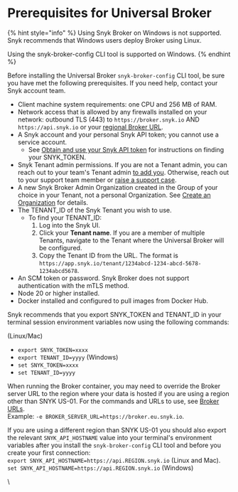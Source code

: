 # Prerequisites for Universal Broker

{% hint style="info" %}
Using Snyk Broker on Windows is not supported. Snyk recommends that Windows users deploy Broker using Linux.

Using the snyk-broker-config CLI tool is supported on Windows.
{% endhint %}

Before installing the Universal Broker `snyk-broker-config` CLI tool, be sure you have met the following prerequisites. If you need help, contact your Snyk account team.

* Client machine system requirements: one CPU and 256 MB of RAM.
* Network access that is allowed by any firewalls installed on your network: outbound TLS (443) to `https://broker.snyk.io` AND `https://api.snyk.io` or your [regional Broker URL](../../../working-with-snyk/regional-hosting-and-data-residency.md#broker-server-urls).
* A Snyk account and your personal Snyk API token; you cannot use a service account.
  * See [Obtain and use your Snyk API token](../../../getting-started/#obtain-and-use-your-snyk-api-token) for instructions on finding your SNYK\_TOKEN.
* Snyk Tenant admin permissions. If you are not a Tenant admin, you can reach out to your team's Tenant admin [to add you](../../../snyk-admin/tenant-groups-and-organizations/tenant/manage-users-in-a-tenant.md). Otherwise, reach out to your support team member or [raise a support case](https://support.snyk.io/s/).
* A new Snyk Broker Admin Organization created in the Group of your choice in your Tenant, not a personal Organization. See [Create an Organization](../../../snyk-admin/groups-and-organizations/organizations/create-and-delete-organizations.md#create-an-organization) for details.
* The TENANT\_ID of the Snyk Tenant you wish to use.
  * To find your TENANT\_ID:
    1. Log into the Snyk UI.
    2. Click your **Tenant name**. If you are a member of multiple Tenants, navigate to the Tenant where the Universal Broker will be configured.
    3. Copy the Tenant ID from the URL. The format is `https://app.snyk.io/tenant/1234abcd-1234-abcd-5678-1234abcd5678`.
* An SCM token or password. Snyk Broker does not support authentication with the mTLS method.
* Node 20 or higher installed.
* Docker installed and configured to pull images from Docker Hub.

Snyk recommends that you export SNYK\_TOKEN and TENANT\_ID in your terminal session environment variables now using the following commands:

(Linux/Mac)
* `export SNYK_TOKEN=xxxx`
* `export TENANT_ID=yyyy`
(Windows)
* `set SNYK_TOKEN=xxxx`
* `set TENANT_ID=yyyy`

When running the Broker container, you may need to override the Broker server URL to the region where your data is hosted if you are using a region other than SNYK US-01. For the commands and URLs to use, see [Broker URLs](../../../working-with-snyk/regional-hosting-and-data-residency.md#broker-server-urls).\
Example: `-e BROKER_SERVER_URL=https://broker.eu.snyk.io`.

If you are using a different region than SNYK US-01 you should also export the relevant `SNYK_API_HOSTNAME` value into your terminal's environment variables after you install the `snyk-broker-config` CLI tool and before you create your first connection:\
`export SNYK_API_HOSTNAME=https://api.REGION.snyk.io` (Linux and Mac).\
`set SNYK_API_HOSTNAME=https://api.REGION.snyk.io` (Windows)

\
